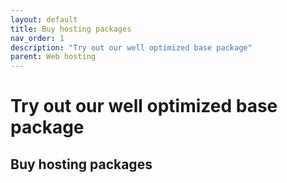```yaml
---
layout: default
title: Buy hosting packages
nav_order: 1
description: "Try out our well optimized base package"
parent: Web hosting
---
```


# Try out our well optimized base package

## Buy hosting packages
